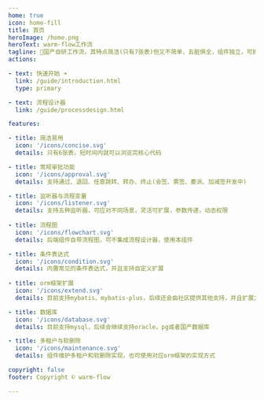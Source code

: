 ```yaml
---
home: true
icon: home-fill
title: 首页
heroImage: /home.png
heroText: warm-flow工作流
tagline: 🎉国产自研工作流，其特点简洁(只有7张表)但又不简单，五脏俱全，组件独立，可扩展，可满足中小项目的组件。
actions:

- text: 快速开始 ➜
  link: /guide/introduction.html
  type: primary

- text: 流程设计器
  link: /guide/processdesign.html

features:

- title: 简洁易用
  icon: '/icons/concise.svg'
  details: 只有6张表，短时间内就可以浏览完核心代码

- title: 常规审批功能
  icon: '/icons/approval.svg'
  details: 支持通过、退回、任意跳转、转办、终止(会签、票签、委派、加减签开发中)

- title: 监听器与流程变量
  icon: '/icons/listener.svg'
  details: 支持五种监听器，可应对不同场景，灵活可扩展，参数传递，动态权限
  
- title: 流程图
  icon: '/icons/flowchart.svg'
  details: 后端组件自带流程图，可不集成流程设计器，使用本组件

- title: 条件表达式
  icon: '/icons/condition.svg'
  details: 内置常见的条件表达式，并且支持自定义扩展
  
- title: orm框架扩展
  icon: '/icons/extend.svg'
  details: 目前支持mybatis、mybatis-plus，后续还会由社区提供其他支持，并且扩展方便

- title: 数据库
  icon: '/icons/database.svg'
  details: 目前支持mysql，后续会继续支持oracle，pg或者国产数据库

- title: 多租户与软删除
  icon: '/icons/maintenance.svg'
  details: 组件维护多租户和软删除实现，也可使用对应orm框架的实现方式

copyright: false
footer: Copyright © warm-flow

---
```


